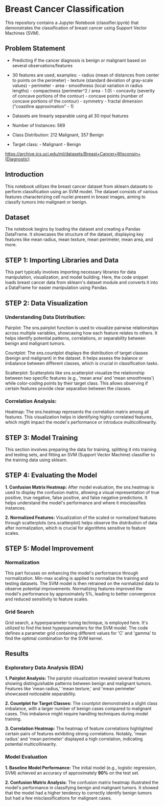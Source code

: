 # Breast Cancer Classification

This repository contains a Jupyter Notebook (classifier.ipynb) that demonstrates the classification of breast cancer using Support Vector Machines (SVM).

## Problem Statement
- Predicting if the cancer diagnosis is benign or malignant based on several observations/features 
- 30 features are used, examples:
        - radius (mean of distances from center to points on the perimeter)
        - texture (standard deviation of gray-scale values)
        - perimeter
        - area
        - smoothness (local variation in radius lengths)
        - compactness (perimeter^2 / area - 1.0)
        - concavity (severity of concave portions of the contour)
        - concave points (number of concave portions of the contour)
        - symmetry 
        - fractal dimension ("coastline approximation" - 1)

- Datasets are linearly separable using all 30 input features
- Number of Instances: 569
- Class Distribution: 212 Malignant, 357 Benign
- Target class:
         - Malignant
         - Benign


https://archive.ics.uci.edu/ml/datasets/Breast+Cancer+Wisconsin+(Diagnostic)

## Introduction
This notebook utilizes the breast cancer dataset from sklearn.datasets to perform classification using an SVM model. The dataset consists of various features characterizing cell nuclei present in breast images, aiming to classify tumors into malignant or benign.

## Dataset
The notebook begins by loading the dataset and creating a Pandas DataFrame. It showcases the structure of the dataset, displaying key features like mean radius, mean texture, mean perimeter, mean area, and more.

## STEP 1: Importing Libraries and Data
This part typically involves importing necessary libraries for data manipulation, visualization, and model building. Here, the code snippet loads breast cancer data from sklearn's dataset module and converts it into a DataFrame for easier manipulation using Pandas.

## STEP 2: Data Visualization
### Understanding Data Distribution:
Pairplot: The sns.pairplot function is used to visualize pairwise relationships across multiple variables, showcasing how each feature relates to others. It helps identify potential patterns, correlations, or separability between benign and malignant tumors.

Countplot: The sns.countplot displays the distribution of target classes (benign and malignant) in the dataset. It helps assess the balance or imbalance between different classes, which is crucial in classification tasks.

Scatterplot: Scatterplots like sns.scatterplot visualize the relationship between two specific features (e.g., 'mean area' and 'mean smoothness') while color-coding points by their target class. This allows observing if certain features provide clear separation between the classes.

### Correlation Analysis:
Heatmap: The sns.heatmap represents the correlation matrix among all features. This visualization helps in identifying highly correlated features, which might impact the model's performance or introduce multicollinearity.

## STEP 3: Model Training
This section involves preparing the data for training, splitting it into training and testing sets, and fitting an SVM (Support Vector Machine) classifier to the training data using sklearn.

## STEP 4: Evaluating the Model
**1. Confusion Matrix Heatmap:** After model evaluation, the sns.heatmap is used to display the confusion matrix, allowing a visual representation of true positive, true negative, false positive, and false negative predictions. It helps understand the model's performance and where it misclassifies instances.

**2. Normalized Features:** Visualization of the scaled or normalized features through scatterplots (sns.scatterplot) helps observe the distribution of data after normalization, which is crucial for algorithms sensitive to feature scales.

## STEP 5: Model Improvement
### Normalization
This part focuses on enhancing the model's performance through normalization. Min-max scaling is applied to normalize the training and testing datasets. The SVM model is then retrained on the normalized data to observe potential improvements. Normalizing features improved the model's performance by approximately 5%, leading to better convergence and reduced sensitivity to feature scales.

### Grid Search
Grid search, a hyperparameter tuning technique, is employed here. It's utilized to find the best hyperparameters for the SVM model. The code defines a parameter grid containing different values for 'C' and 'gamma' to find the optimal combination for the SVM kernel.

## Results
### Exploratory Data Analysis (EDA)
**1. Pairplot Analysis:** The pairplot visualization revealed several features showing distinguishable patterns between benign and malignant tumors. Features like 'mean radius,' 'mean texture,' and 'mean perimeter' showcased noticeable separability.

**2. Countplot for Target Classes:** The countplot demonstrated a slight class imbalance, with a larger number of benign cases compared to malignant cases. This imbalance might require handling techniques during model training.

**3. Correlation Heatmap:** The heatmap of feature correlations highlighted certain pairs of features exhibiting strong correlations. Notably, 'mean radius' and 'mean perimeter' displayed a high correlation, indicating potential multicollinearity.

### Model Evaluation
**1. Baseline Model Performance:** The initial model (e.g., logistic regression, SVM) achieved an accuracy of approximately **90%** on the test set.

**2. Confusion Matrix Analysis:** The confusion matrix heatmap illustrated the model's performance in classifying benign and malignant tumors. It showed that the model had a higher tendency to correctly identify benign tumors but had a few misclassifications for malignant cases.

